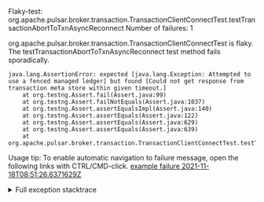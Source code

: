         
Flaky-test: org.apache.pulsar.broker.transaction.TransactionClientConnectTest.testTransactionAbortToTxnAsyncReconnect
Number of failures: 1

org.apache.pulsar.broker.transaction.TransactionClientConnectTest is flaky. The testTransactionAbortToTxnAsyncReconnect test method fails sporadically.

```
java.lang.AssertionError: expected [java.lang.Exception: Attempted to use a fenced managed ledger] but found [Could not get response from transaction meta store within given timeout.]
	at org.testng.Assert.fail(Assert.java:99)
	at org.testng.Assert.failNotEquals(Assert.java:1037)
	at org.testng.Assert.assertEqualsImpl(Assert.java:140)
	at org.testng.Assert.assertEquals(Assert.java:122)
	at org.testng.Assert.assertEquals(Assert.java:629)
	at org.testng.Assert.assertEquals(Assert.java:639)
	at org.apache.pulsar.broker.transaction.TransactionClientConnectTest.testTransactionAbortToTxnAsyncReconnect(TransactionClientConnectTest.java:139)
```

Usage tip: To enable automatic navigation to failure message, open the following links with CTRL/CMD-click.
[example failure 2021-11-18T08:51:26.6371629Z](https://github.com/apache/pulsar/runs/4248742157?check_suite_focus=true?check_suite_focus=true#step:9:1663)


<details>
<summary>Full exception stacktrace</summary>
<code><pre>
java.lang.AssertionError: expected [java.lang.Exception: Attempted to use a fenced managed ledger] but found [Could not get response from transaction meta store within given timeout.]
	at org.testng.Assert.fail(Assert.java:99)
	at org.testng.Assert.failNotEquals(Assert.java:1037)
	at org.testng.Assert.assertEqualsImpl(Assert.java:140)
	at org.testng.Assert.assertEquals(Assert.java:122)
	at org.testng.Assert.assertEquals(Assert.java:629)
	at org.testng.Assert.assertEquals(Assert.java:639)
	at org.apache.pulsar.broker.transaction.TransactionClientConnectTest.testTransactionAbortToTxnAsyncReconnect(TransactionClientConnectTest.java:139)
	at java.base/jdk.internal.reflect.NativeMethodAccessorImpl.invoke0(Native Method)
	at java.base/jdk.internal.reflect.NativeMethodAccessorImpl.invoke(NativeMethodAccessorImpl.java:62)
	at java.base/jdk.internal.reflect.DelegatingMethodAccessorImpl.invoke(DelegatingMethodAccessorImpl.java:43)
	at java.base/java.lang.reflect.Method.invoke(Method.java:566)
	at org.testng.internal.MethodInvocationHelper.invokeMethod(MethodInvocationHelper.java:132)
	at org.testng.internal.InvokeMethodRunnable.runOne(InvokeMethodRunnable.java:45)
	at org.testng.internal.InvokeMethodRunnable.call(InvokeMethodRunnable.java:73)
	at org.testng.internal.InvokeMethodRunnable.call(InvokeMethodRunnable.java:11)
	at java.base/java.util.concurrent.FutureTask.run(FutureTask.java:264)
	at java.base/java.util.concurrent.ThreadPoolExecutor.runWorker(ThreadPoolExecutor.java:1128)
	at java.base/java.util.concurrent.ThreadPoolExecutor$Worker.run(ThreadPoolExecutor.java:628)
	at java.base/java.lang.Thread.run(Thread.java:829)

</pre></code>
</details>

